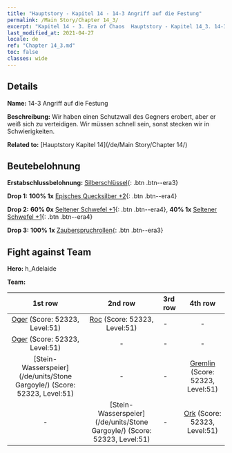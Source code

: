 ```yaml
---
title: "Hauptstory - Kapitel 14 - 14-3 Angriff auf die Festung"
permalink: /Main Story/Chapter 14_3/
excerpt: "Kapitel 14 - 3. Era of Chaos  Hauptstory - Kapitel 14_3. 14-3 Angriff auf die Festung"
last_modified_at: 2021-04-27
locale: de
ref: "Chapter 14_3.md"
toc: false
classes: wide
---
```


## Details

 **Name:** 14-3 Angriff auf die Festung

 **Beschreibung:** Wir haben einen Schutzwall des Gegners erobert, aber er weiß sich zu verteidigen. Wir müssen schnell sein, sonst stecken wir in Schwierigkeiten.

 **Related to:** [Hauptstory Kapitel 14](/de/Main Story/Chapter 14/)

## Beutebelohnung

 **Erstabschlussbelohnung:** [Silberschlüssel](/ItemsDE/con_693/){: .btn .btn--era3}

 **Drop 1:** **100% 1x** [Episches Quecksilber +2](/ItemsDE/mat_49/){: .btn .btn--era4}

 **Drop 2:** **60% 0x** [Seltener Schwefel +1](/ItemsDE/mat_43/){: .btn .btn--era4}, **40% 1x** [Seltener Schwefel +1](/ItemsDE/mat_43/){: .btn .btn--era4}

 **Drop 3:** **100% 1x** [Zauberspruchrollen](/ItemsDE/con_694/){: .btn .btn--era3}


## Fight against Team
 **Hero:** h_Adelaide

 **Team:**


  | 1st row | 2nd row | 3rd row | 4th row |
  |:----:|:----:|:----|:----:|
  | [Oger](/de/units/Ogre/) (Score: 52323, Level:51)  | [Roc](/de/units/Roc/) (Score: 52323, Level:51)  | - | - |
  | [Oger](/de/units/Ogre/) (Score: 52323, Level:51)  | - | - | - |
  | [Stein-Wasserspeier](/de/units/Stone Gargoyle/) (Score: 52323, Level:51)  | - | - | [Gremlin](/de/units/Gremlin/) (Score: 52323, Level:51)  |
  | - | [Stein-Wasserspeier](/de/units/Stone Gargoyle/) (Score: 52323, Level:51)  | - | [Ork](/de/units/Orc/) (Score: 52323, Level:51)  |


